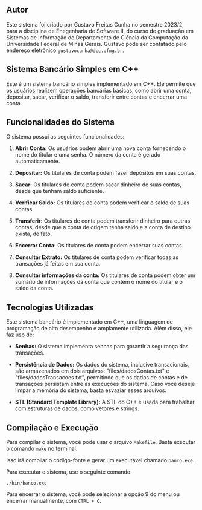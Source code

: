 ## Autor

Este sistema foi criado por Gustavo Freitas Cunha no semestre 2023/2, para a disciplina de Enegenharia de Software II, do curso de graduação em Sistemas de Informação do Departamento de Ciência da Computação da Universidade Federal de Minas Gerais. Gustavo pode ser contatado pelo endereço eletrônico `gustavocunha@dcc.ufmg.br`.

## Sistema Bancário Simples em C++

Este é um sistema bancário simples implementado em C++. Ele permite que os usuários realizem operações bancárias básicas, como abrir uma conta, depositar, sacar, verificar o saldo, transferir entre contas e encerrar uma conta.

## Funcionalidades do Sistema

O sistema possui as seguintes funcionalidades:

1. **Abrir Conta:** Os usuários podem abrir uma nova conta fornecendo o nome do titular e uma senha. O número da conta é gerado automaticamente.

2. **Depositar:** Os titulares de conta podem fazer depósitos em suas contas.

3. **Sacar:** Os titulares de conta podem sacar dinheiro de suas contas, desde que tenham saldo suficiente.

4. **Verificar Saldo:** Os titulares de conta podem verificar o saldo de suas contas.

5. **Transferir:** Os titulares de conta podem transferir dinheiro para outras contas, desde que a conta de origem tenha saldo e a conta de destino exista, de fato.

6. **Encerrar Conta:** Os titulares de conta podem encerrar suas contas.

7. **Consultar Extrato:** Os titulares de conta podem verificar todas as transações já feitas em sua conta.

8. **Consultar informações da conta:** Os titulares de conta podem obter um sumário de informações da conta que contém o nome do titular e o saldo da conta.


## Tecnologias Utilizadas

Este sistema bancário é implementado em C++, uma linguagem de programação de alto desempenho e amplamente utilizada. Além disso, ele faz uso de:

- **Senhas:** O sistema implementa senhas para garantir a segurança das transações.

- **Persistência de Dados:** Os dados do sistema, inclusive transacionais, são armazenados em dois arquivos: "files/dadosContas.txt" e "files/dadosTransacoes.txt", permitindo que os dados  de contas e de transações persistam entre as execuções do sistema. Caso você deseje limpar a memória do sistema, basta esvaziar esses arquivos.

- **STL (Standard Template Library):** A STL do C++ é usada para trabalhar com estruturas de dados, como vetores e strings.


## Compilação e Execução

Para compilar o sistema, você pode usar o arquivo `Makefile`. Basta executar o comando `make` no terminal.

Isso irá compilar o código-fonte e gerar um executável chamado `banco.exe`.

Para executar o sistema, use o seguinte comando:

`./bin/banco.exe`

Para encerrar o sistema, você pode selecionar a opção 9 do menu ou encerrar manualmente, com `CTRL + C`.